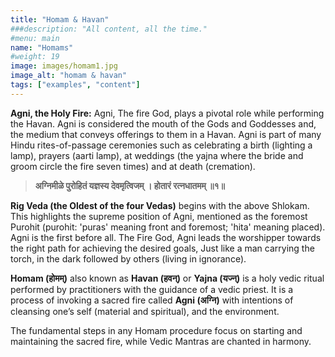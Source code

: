 ```yaml
---
title: "Homam & Havan"
###description: "All content, all the time."
#menu: main
name: "Homams"
#weight: 19
image: images/homam1.jpg
image_alt: "homam & havan"
tags: ["examples", "content"]
---
```


**Agni, the Holy Fire:**
Agni, The fire God, plays a pivotal role while performing the Havan. Agni is considered the mouth of the Gods and Goddesses and, the medium that conveys offerings to them in a Havan. Agni is part of many Hindu rites-of-passage ceremonies such as celebrating a birth (lighting a lamp), prayers (aarti lamp), at weddings (the yajna where the bride and groom circle the fire seven times) and at death (cremation).

> **अग्निमीळे पुरोहितं यज्ञस्य देवमृत्विजम् । होतारं रत्नधातमम् ॥१॥**

**Rig Veda (the Oldest of the four Vedas)** begins with the above Shlokam. This highlights the supreme position of Agni, mentioned as the foremost Purohit (purohit: 'puras' meaning front and foremost; 'hita' meaning placed). Agni is the first before all. The Fire God, Agni leads the worshipper towards the right path for achieving the desired goals, Just like a man carrying the torch, in the dark followed by others (living in ignorance).

**Homam (होमम्)** also known as **Havan (हवन्)** or **Yajna (यज्न्)** is a holy vedic ritual performed by practitioners with the guidance of a vedic priest. It is a process of invoking a sacred fire called **Agni (अग्नि)** with intentions of cleansing one’s self (material and spiritual), and the environment.

The fundamental steps in any Homam procedure focus on starting and maintaining the sacred fire, while Vedic Mantras are chanted in harmony.
